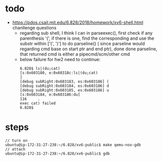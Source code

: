 # todo
* https://pdos.csail.mit.edu/6.828/2018/homework/xv6-shell.html chanllenge questions
  * regarding sub shell, I think I can in parseexec(), first check if any parenthesis '(', if there is one, find the corresponding and use the substr within ['(', ')'] to do parseline() ( since parseline would regarding cmd base on start ptr and end ptr), done done parseline, that returned cmd is either a pipecmd/scm/other cmd
  * below failure for hw2 need to continue:
    ```
    6.828$ ls|(du;cat)
    [s:0x603180, e:0x60318c:ls|(du;cat)
    ]
    [debug subRight:0x603183, es:0x603186] (
    [debug subRight:0x603184, es:0x603186] d
    [debug subRight:0x603185, es:0x603186] u
    [s:0x603184, e:0x603186:du]
    116     .
    exec cat) failed
    6.828$ 
    ```
# steps
```
// turn on
ubuntu@ip-172-31-27-238:~/6.828/xv6-public$ make qemu-nox-gdb
// attach
ubuntu@ip-172-31-27-238:~/6.828/xv6-public$ gdb
```